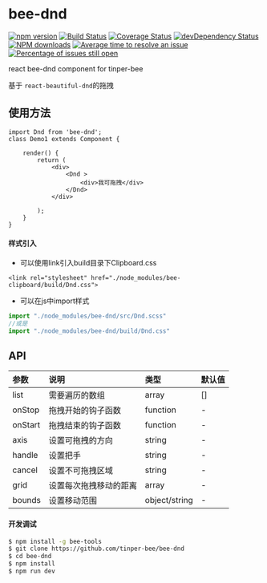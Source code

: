 # bee-dnd

[![npm version](https://img.shields.io/npm/v/bee-dnd.svg)](https://www.npmjs.com/package/bee-dnd)
[![Build Status](https://img.shields.io/travis/tinper-bee/bee-dnd/master.svg)](https://travis-ci.org/tinper-bee/bee-dnd)
[![Coverage Status](https://coveralls.io/repos/github/tinper-bee/bee-dnd/badge.svg?branch=master)](https://coveralls.io/github/tinper-bee/bee-dnd?branch=master)
[![devDependency Status](https://img.shields.io/david/dev/tinper-bee/bee-dnd.svg)](https://david-dm.org/tinper-bee/bee-dnd#info=devDependencies)
[![NPM downloads](http://img.shields.io/npm/dm/bee-dnd.svg?style=flat)](https://npmjs.org/package/bee-dnd)
[![Average time to resolve an issue](http://isitmaintained.com/badge/resolution/tinper-bee/bee-dnd.svg)](http://isitmaintained.com/project/tinper-bee/bee-dnd "Average time to resolve an issue")
[![Percentage of issues still open](http://isitmaintained.com/badge/open/tinper-bee/bee-dnd.svg)](http://isitmaintained.com/project/tinper-bee/bee-dnd "Percentage of issues still open")


react bee-dnd component for tinper-bee

基于 `react-beautiful-dnd`的拖拽

## 使用方法

```
import Dnd from 'bee-dnd';
class Demo1 extends Component {

    render() {
        return (
            <div>
                <Dnd >
                    <div>我可拖拽</div>
                </Dnd>
            </div>

        );
    }
}
```

#### 样式引入
- 可以使用link引入build目录下Clipboard.css
```
<link rel="stylesheet" href="./node_modules/bee-clipboard/build/Dnd.css">
```
- 可以在js中import样式
```js
import "./node_modules/bee-dnd/src/Dnd.scss"
//或是
import "./node_modules/bee-dnd/build/Dnd.css"
```

## API

|参数|说明|类型|默认值|
|:---|:-----|:----|:------|
|list|需要遍历的数组|array|[]|
|onStop|拖拽开始的钩子函数|function|-|
|onStart|拖拽结束的钩子函数|function|-|
|axis|设置可拖拽的方向|string|-|
|handle|设置把手|string|-|
|cancel|设置不可拖拽区域|string|-|
|grid|设置每次拖拽移动的距离|array|-|
|bounds|设置移动范围|object/string|-|

#### 开发调试

```sh
$ npm install -g bee-tools
$ git clone https://github.com/tinper-bee/bee-dnd
$ cd bee-dnd
$ npm install
$ npm run dev
```